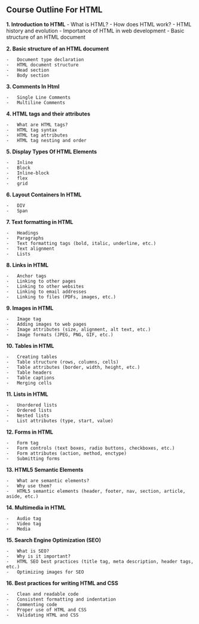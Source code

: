 ## Course Outline For HTML

**1. Introduction to HTML** - What is HTML? - How does HTML work? - HTML history and evolution - Importance of HTML in web development - Basic structure of an HTML document

**2. Basic structure of an HTML document**

    -   Document type declaration
    -   HTML document structure
    -   Head section
    -   Body section

**3. Comments In Html**

    -   Single Line Comments
    -   Multiline Comments

**4. HTML tags and their attributes**

    -   What are HTML tags?
    -   HTML tag syntax
    -   HTML tag attributes
    -   HTML tag nesting and order

**5. Display Types Of HTML Elements**

    -   Inline
    -   Block
    -   Inline-block
    -   flex
    -   grid

**6. Layout Containers In HTML**

    -   DIV
    -   Span

**7. Text formatting in HTML**

    -   Headings
    -   Paragraphs
    -   Text formatting tags (bold, italic, underline, etc.)
    -   Text alignment
    -   Lists

**8. Links in HTML**

    -   Anchor tags
    -   Linking to other pages
    -   Linking to other websites
    -   Linking to email addresses
    -   Linking to files (PDFs, images, etc.)

**9. Images in HTML**

    -   Image tag
    -   Adding images to web pages
    -   Image attributes (size, alignment, alt text, etc.)
    -   Image formats (JPEG, PNG, GIF, etc.)

**10. Tables in HTML**

    -   Creating tables
    -   Table structure (rows, columns, cells)
    -   Table attributes (border, width, height, etc.)
    -   Table headers
    -   Table captions
    -   Merging cells

**11. Lists in HTML**

    -   Unordered lists
    -   Ordered lists
    -   Nested lists
    -   List attributes (type, start, value)

**12. Forms in HTML**

    -   Form tag
    -   Form controls (text boxes, radio buttons, checkboxes, etc.)
    -   Form attributes (action, method, enctype)
    -   Submitting forms

**13. HTML5 Semantic Elements**

    -   What are semantic elements?
    -   Why use them?
    -   HTML5 semantic elements (header, footer, nav, section, article, aside, etc.)

**14. Multimedia in HTML**

    -   Audio tag
    -   Video tag
    -   Media

**15. Search Engine Optimization (SEO)**

    -   What is SEO?
    -   Why is it important?
    -   HTML SEO best practices (title tag, meta description, header tags, etc.)
    -   Optimizing images for SEO

**16. Best practices for writing HTML and CSS**

    -   Clean and readable code
    -   Consistent formatting and indentation
    -   Commenting code
    -   Proper use of HTML and CSS
    -   Validating HTML and CSS
